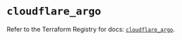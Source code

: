 # `cloudflare_argo`

Refer to the Terraform Registry for docs: [`cloudflare_argo`](https://registry.terraform.io/providers/cloudflare/cloudflare/4.34.0/docs/resources/argo).
